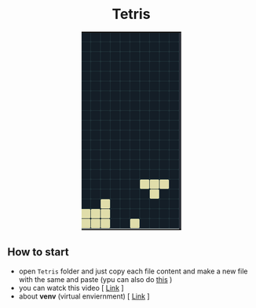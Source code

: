 

<!-- PROJECT LOGO -->
<br />
<p align="center">
  
  <h1 align="center">Tetris</h1>

  <p align="center">

<p align="center">
  <img src="tetris_screenshot.png">
</p>

## How to start  
- open  `Tetris`  folder and just copy each file content and make a new file with the same and paste (ypu can also do [this](https://stackoverflow.com/questions/7106012/download-a-single-folder-or-directory-from-a-github-repo)  )
- you can watck this video [ [Link](https://drive.google.com/file/d/1R2_uAgNCkhFO7U0anQJ5Yvw_o3MVDZqz/view?usp=sharing) ]
- about **venv** (virtual enviernment) [ [Link](https://packaging.python.org/en/latest/guides/installing-using-pip-and-virtual-environments/) ]
